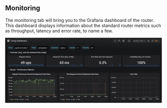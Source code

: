 ## Monitoring

The monitoring tab will bring you to the Grafana dashboard of the router. This dashboard displays information about the standard router metrics such as throughput, latency and error rate, to name a few. 

![](../../.gitbook/assets/monitoring_dashboard.png)
